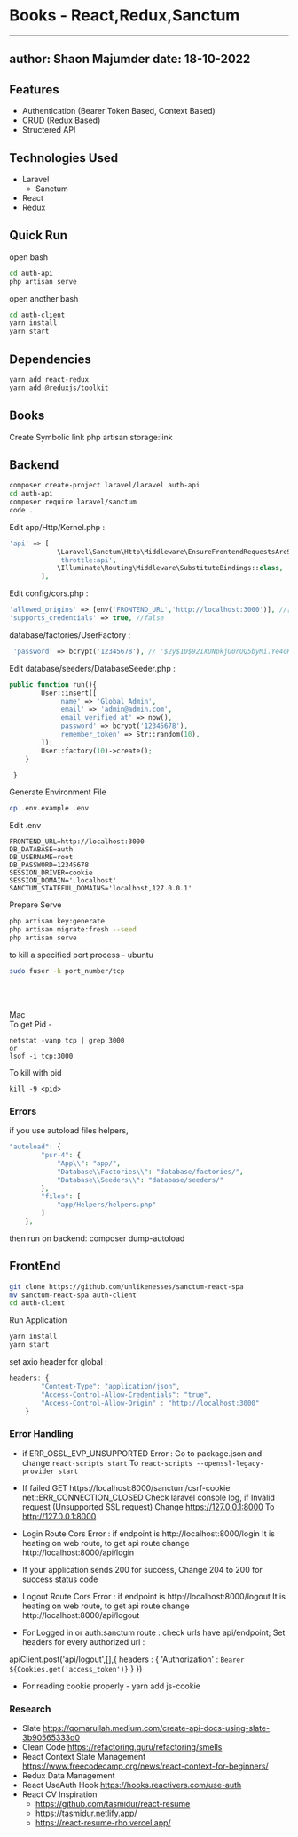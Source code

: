 # Books - React,Redux,Sanctum
---
author: Shaon Majumder
date: 18-10-2022
---

## Features
- Authentication (Bearer Token Based, Context Based)
- CRUD (Redux Based)
- Structered API

## Technologies Used
- Laravel
    * Sanctum
- React
- Redux

## Quick Run
open bash
```bash
cd auth-api
php artisan serve
```
open another bash
```bash
cd auth-client
yarn install
yarn start
```

## Dependencies
```bash
yarn add react-redux
yarn add @reduxjs/toolkit
```

## Books
Create Symbolic link
php artisan storage:link

## Backend 
```bash
composer create-project laravel/laravel auth-api
cd auth-api
composer require laravel/sanctum
code .
```
Edit app/Http/Kernel.php :
```php
'api' => [
            \Laravel\Sanctum\Http\Middleware\EnsureFrontendRequestsAreStateful::class,
            'throttle:api',
            \Illuminate\Routing\Middleware\SubstituteBindings::class,
        ],
```

Edit config/cors.php :
```php
'allowed_origins' => [env('FRONTEND_URL','http://localhost:3000')], //['*']
'supports_credentials' => true, //false
```

database/factories/UserFactory :
```php
​ 'password' => bcrypt('12345678'), // '$2y$10$92IXUNpkjO0rOQ5byMi.Ye4oKoEa3Ro9llC/.og/at2.uheWG/igi', // password
```

Edit database/seeders/DatabaseSeeder.php :
```php
public function run(){
        User::insert([
            'name' => 'Global Admin',
            'email' => 'admin@admin.com',
            'email_verified_at' => now(),
            'password' => bcrypt('12345678'),        
            'remember_token' => Str::random(10),
        ]);   
        User::factory(10)->create();
    }

​ }
```
Generate Environment File
```bash
cp .env.example .env
```

Edit .env
```env
FRONTEND_URL=http://localhost:3000
DB_DATABASE=auth
DB_USERNAME=root
DB_PASSWORD=12345678
SESSION_DRIVER=cookie
SESSION_DOMAIN='.localhost'
SANCTUM_STATEFUL_DOMAINS='localhost,127.0.0.1'
```

Prepare Serve
```bash
php artisan key:generate
php artisan migrate:fresh --seed
php artisan serve
```

to kill a specified port process - 
ubuntu
```bash
sudo fuser -k port_number/tcp
```
<br>
<br>

Mac<br>
To get Pid -
```
netstat -vanp tcp | grep 3000
or
lsof -i tcp:3000
```
To kill with pid
```
kill -9 <pid>
```

### Errors
if you use autoload files helpers,
```php
"autoload": {
        "psr-4": {
            "App\\": "app/",
            "Database\\Factories\\": "database/factories/",
            "Database\\Seeders\\": "database/seeders/"
        },
        "files": [
            "app/Helpers/helpers.php"
        ]
    },
```
then run on backend:
composer dump-autoload

## FrontEnd
```bash
git clone https://github.com/unlikenesses/sanctum-react-spa 
mv sanctum-react-spa auth-client
cd auth-client
```

Run Application
```bash
yarn install
yarn start
```

set axio header for global :
```javascript
headers: {
        "Content-Type": "application/json",
        "Access-Control-Allow-Credentials": "true",
        "Access-Control-Allow-Origin" : "http://localhost:3000"
    }
```



### Error Handling
- if ERR_OSSL_EVP_UNSUPPORTED Error :
Go to package.json and change
`react-scripts start`
To
`react-scripts --openssl-legacy-provider start`

- If failed  GET https://localhost:8000/sanctum/csrf-cookie net::ERR_CONNECTION_CLOSED
Check laravel console log, if Invalid request (Unsupported SSL request)
Change 
https://127.0.0.1:8000
To
http://127.0.0.1:8000

- Login Route Cors Error :
if endpoint is http://localhost:8000/login
It is heating on web route, to get api route
change  http://localhost:8000/api/login

- If your application sends 200 for success, Change 204 to 200 for success status code

- Logout Route Cors Error :
if endpoint is http://localhost:8000/logout
It is heating on web route, to get api route
change  http://localhost:8000/api/logout

- For Logged in or auth:sanctum route :
check urls have api/endpoint; Set headers for every authorized url :

apiClient.post('api/logout',[],{
      headers : {
        'Authorization' : `Bearer ${Cookies.get('access_token')}`
      }
    })
- For reading cookie properly -
yarn add js-cookie



### Research
- Slate
https://qomarullah.medium.com/create-api-docs-using-slate-3b90565333d0
- Clean Code
https://refactoring.guru/refactoring/smells
- React Context State Management
https://www.freecodecamp.org/news/react-context-for-beginners/
- Redux Data Management
- React UseAuth Hook
https://hooks.reactivers.com/use-auth
- React CV Inspiration
    * https://github.com/tasmidur/react-resume
    * https://tasmidur.netlify.app/
    * https://react-resume-rho.vercel.app/
